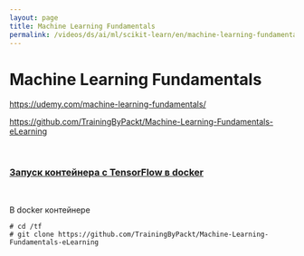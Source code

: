 ```yaml
---
layout: page
title: Machine Learning Fundamentals
permalink: /videos/ds/ai/ml/scikit-learn/en/machine-learning-fundamentals/
---
```


# Machine Learning Fundamentals

https://udemy.com/machine-learning-fundamentals/

https://github.com/TrainingByPackt/Machine-Learning-Fundamentals-eLearning

<br/>

### [Запуск контейнера с TensorFlow в docker](/ds/ai/devtools/python/docker/)

<br/>

В docker контейнере

    # cd /tf
    # git clone https://github.com/TrainingByPackt/Machine-Learning-Fundamentals-eLearning

